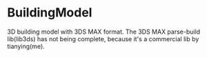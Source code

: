 # BuildingModel
3D building model with 3DS MAX format.
The 3DS MAX parse-build lib(lib3ds) has not being complete, because it's a commercial lib by tianying(me).
